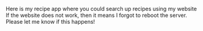 Here is my recipe app where you could search up recipes using my website
If the website does not work, then it means I forgot to reboot the server. Please let me know if this happens!
